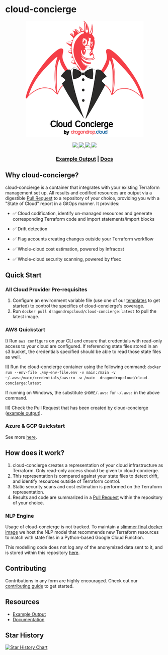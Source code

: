 # cloud-concierge
<p align="center">
<img width="375" src=./images/cloud-concierge-logo.png>
</p>

<p align = "center">
<a href="https://goreportcard.com/report/github.com/dragondrop-cloud/cloud-concierge/main" alt="Go Report">
   <img src="https://img.shields.io/badge/Go_Report-A+-green" />
</a>

<a href="https://github.com/dragondrop-cloud/cloud-concierge/actions/workflows/ci.yml?query=branch%3Aprod" alt="Coverage Report">
   <img src="https://img.shields.io/badge/Tests-passing-darkgreen" />
</a>

<a href="https://hub.docker.com/r/dragondropcloud/cloud-concierge/tags" alt="Latest Docker Version">
   <img src="https://img.shields.io/badge/docker-v0.2.1-blue" />
</a>

<a href="https://hub.docker.com/r/dragondropcloud/cloud-concierge" alt="Total Downloads">
   <img src="https://img.shields.io/badge/downloads-15.7k-maroon" />
</a>

<h3 align="center">
<a href="https://github.com/dragondrop-cloud/cloud-concierge-example/pull/3" target="_blank">Example Output</a> |
<a href="https://docs.cloudconcierge.io" target="_blank">Docs</a>
</h3>

## Why cloud-concierge?
cloud-concierge is a container that integrates with your existing Terraform management set up.
All results and codified resources are output via a digestible [Pull Request](https://github.com/dragondrop-cloud/cloud-concierge-example/pull/3) to a repository of your choice, providing you with a "State of Cloud"
report in a GitOps manner. It provides:
- &#9989; Cloud codification, identify un-managed resources and generate corresponding Terraform code and import statements/import blocks

- &#9989; Drift detection

- &#9989; Flag accounts creating changes outside your Terraform workflow

- &#9989; Whole-cloud cost estimation, powered by Infracost

- &#9989; Whole-cloud security scanning, powered by tfsec

## Quick Start
### All Cloud Provider Pre-requisites
1) Configure an environment variable file (use one of our [templates](https://github.com/dragondrop-cloud/cloud-concierge/tree/dev/examples/environments/) to get started) to control the specifics of cloud-concierge's coverage.
2) Run `docker pull dragondropcloud/cloud-concierge:latest` to pull the latest image.

### AWS Quickstart
I) Run `aws configure` on your CLI and ensure that credentials with read-only access to your cloud are configured. If referencing state files stored in an s3 bucket, the credentials specified should be able to read those state files as well.

II) Run the cloud-concierge container using the following command:
   `
   docker run --env-file ./my-env-file.env -v main:/main -v ~/.aws:/main/credentials/aws:ro -w /main  dragondropcloud/cloud-concierge:latest
   `

If running on Windows, the substitute `$HOME/.aws:` for `~/.aws:` in the above command.

III) Check the Pull Request that has been created by cloud-concierge ([example output](https://github.com/dragondrop-cloud/cloud-concierge-example/pull/3)).

### Azure & GCP Quickstart
See more [here](https://docs.cloudconcierge.io/quick-start#gcp).

## How does it work?
1) cloud-concierge creates a representation of your cloud infrastructure as Terraform. Only read-only access should be given to cloud-concierge.
2) This representation is compared against your state files to detect drift, and identify resources outside of Terraform control.
3) Static security scans and cost estimation is performed on the Terraform representation.
4) Results and code are summarized in a [Pull Request](https://docs.cloudconcierge.io/how-it-works/pull-request-output) within the repository of your choice.

### NLP Engine
Usage of cloud-concierge is not tracked. To maintain a [slimmer final docker image](https://medium.com/@hello_9187/ripping-out-python-and-reducing-our-docker-image-size-by-87-b61beda90ce4)
we host the NLP model that recommends new Terraform resources to match with state files in a Python-based Google Cloud Function.

This modelling code does not log any of the anonymized data sent to it,
and is stored within this repository [here](https://github.com/dragondrop-cloud/cloud-concierge/blob/1c31a98cec6d2c1189c9e4da35c616de100c04bb/nlpengine/main.py).

## Contributing
Contributions in any form are highly encouraged. Check out our [contributing guide](CONTRIBUTING.md) to get started.

## Resources
- [Example Output](https://github.com/dragondrop-cloud/cloud-concierge-example/pull/3)
- [Documentation](https://docs.cloudconcierge.io)

## Star History

[![Star History Chart](https://api.star-history.com/svg?repos=dragondrop-cloud/cloud-concierge&type=Date)](https://star-history.com/#dragondrop-cloud/cloud-concierge&Date)
